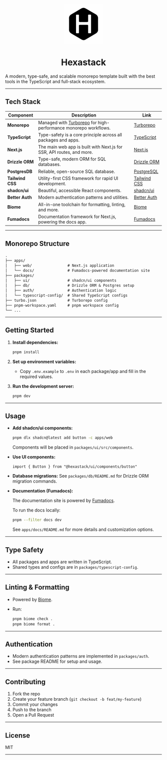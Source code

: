 <div align="center">
  <img src="./logo.png" alt="Hexastack Logo" width="128" height="128">

# Hexastack

</div>

A modern, type-safe, and scalable monorepo template built with the best tools in the TypeScript and full-stack ecosystem.

---

## Tech Stack

| Component         | Description                                                                                  | Link                                                                                  |
|-------------------|----------------------------------------------------------------------------------------------|---------------------------------------------------------------------------------------|
| **Monorepo**      | Managed with [Turborepo](https://turbo.build/repo) for high-performance monorepo workflows.  | [Turborepo](https://turbo.build/repo)                                                 |
| **TypeScript**    | Type-safety is a core principle across all packages and apps.                                | [TypeScript](https://www.typescriptlang.org/)                                         |
| **Next.js**       | The main web app is built with Next.js for SSR, API routes, and more.                        | [Next.js](https://nextjs.org/)                                                        |
| **Drizzle ORM**   | Type-safe, modern ORM for SQL databases.                                                     | [Drizzle ORM](https://orm.drizzle.team/)                                              |
| **PostgresDB**    | Reliable, open-source SQL database.                                                          | [PostgreSQL](https://www.postgresql.org/)                                             |
| **Tailwind CSS**  | Utility-first CSS framework for rapid UI development.                                        | [Tailwind CSS](https://tailwindcss.com/)                                              |
| **shadcn/ui**     | Beautiful, accessible React components.                                                      | [shadcn/ui](https://ui.shadcn.com/)                                                   |
| **Better Auth**   | Modern authentication patterns and utilities.                                                | [Better Auth](https://www.better-auth.com)   |
| **Biome**         | All-in-one toolchain for formatting, linting, and more.                                      | [Biome](https://biomejs.dev/)                                                         |
| **Fumadocs**      | Documentation framework for Next.js, powering the docs app.  | [Fumadocs](https://fumadocs.dev/) |

---

## Monorepo Structure

```
.
├── apps/
│   ├── web/                # Next.js application
│   └── docs/               # Fumadocs-powered documentation site
├── packages/
│   ├── ui/                 # shadcn/ui components
│   ├── db/                 # Drizzle ORM & Postgres setup
│   ├── auth/               # Authentication logic
│   └── typescript-config/  # Shared TypeScript configs
├── turbo.json              # Turborepo config
├── pnpm-workspace.yaml     # pnpm workspace config
└── ...
```

---

## Getting Started

1. **Install dependencies:**

   ```bash
   pnpm install
   ```

2. **Set up environment variables:**
   - Copy `.env.example` to `.env` in each package/app and fill in the required values.

3. **Run the development server:**

   ```bash
   pnpm dev
   ```

---

## Usage

- **Add shadcn/ui components:**

  ```bash
  pnpm dlx shadcn@latest add button -c apps/web
  ```

  Components will be placed in `packages/ui/src/components`.

- **Use UI components:**

  ```tsx
  import { Button } from "@hexastack/ui/components/button"
  ```

- **Database migrations:**
  See `packages/db/README.md` for Drizzle ORM migration commands.

- **Documentation (Fumadocs):**

  The documentation site is powered by [Fumadocs](https://fumadocs.dev/).

  To run the docs locally:

  ```bash
  pnpm --filter docs dev
  ```

  See `apps/docs/README.md` for more details and customization options.

---

## Type Safety

- All packages and apps are written in TypeScript.
- Shared types and configs are in `packages/typescript-config`.

---

## Linting & Formatting

- Powered by [Biome](https://biomejs.dev/).
- Run:

  ```bash
  pnpm biome check .
  pnpm biome format .
  ```

---

## Authentication

- Modern authentication patterns are implemented in `packages/auth`.
- See package README for setup and usage.

---

## Contributing

1. Fork the repo
2. Create your feature branch (`git checkout -b feat/my-feature`)
3. Commit your changes
4. Push to the branch
5. Open a Pull Request

---

## License

MIT

---
